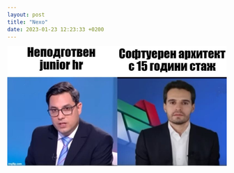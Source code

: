 ```yaml
---
layout: post
title: "Nexo"
date: 2023-01-23 12:23:33 +0200
---
```

![Nexo](/assets/images/nexo.jfif)